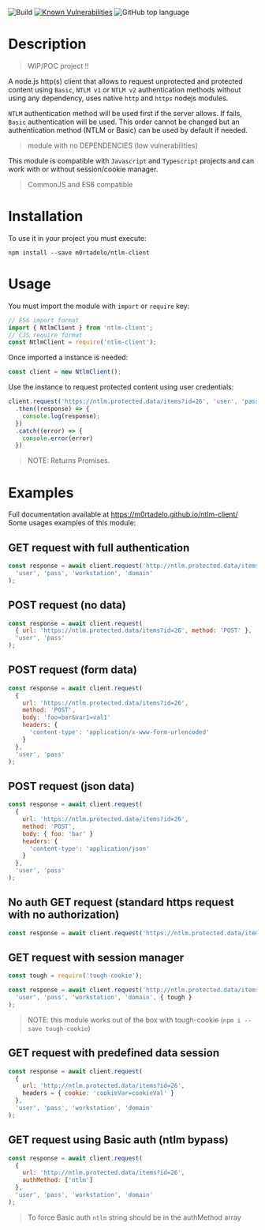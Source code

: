 ![Build](https://github.com/m0rtadelo/ntlm-client/actions/workflows/pages.yml/badge.svg)
[![Known Vulnerabilities](https://snyk.io//test/github/m0rtadelo/ntlm-client/badge.svg?targetFile=package.json)](https://snyk.io//test/github/m0rtadelo/ntlm-client?targetFile=package.json)
![GitHub top language](https://img.shields.io/github/languages/top/m0rtadelo/ntlm-client.svg)
# Description

> WIP/POC project !!

A node.js http(s) client that allows to request unprotected and protected content using `Basic`, `NTLM v1` or `NTLM v2` authentication methods without using any dependency, uses native `http` and `https` nodejs modules.

`NTLM` authentication method will be used first if the server allows. If fails, `Basic` authentication will be used. This order cannot be changed but an authentication method (NTLM or Basic) can be used by default if needed.

> module with no DEPENDENCIES (low vulnerabilities)

This module is compatible with `Javascript` and `Typescript` projects and can work with or without session/cookie manager.

> CommonJS and ES6 compatible


# Installation

To use it in your project you must execute:
```
npm install --save m0rtadelo/ntlm-client
```

# Usage

You must import the module with `import` or `require` key:
```javascript
// ES6 import format
import { NtlmClient } from 'ntlm-client';
// CJS require format
const NtlmClient = require('ntlm-client');
```

Once imported a instance is needed:
```javascript
const client = new NtlmClient();
```

Use the instance to request protected content using user credentials:
```javascript
client.request('https://ntlm.protected.data/items?id=26', 'user', 'pass')
  .then((response) => {
    console.log(response);
  })
  .catch((error) => {
    console.error(error)
  })
```
> NOTE: Returns Promises.
# Examples
Full documentation available at https://m0rtadelo.github.io/ntlm-client/
Some usages examples of this module:
## GET request with full authentication
```javascript
const response = await client.request('http://ntlm.protected.data/items?id=26',
  'user', 'pass', 'workstation', 'domain'
);
```
## POST request (no data)
```javascript
const response = await client.request(
  { url: 'https://ntlm.protected.data/items?id=26', method: 'POST' },
  'user', 'pass'
);
```

## POST request (form data)
```javascript
const response = await client.request(
  { 
    url: 'https://ntlm.protected.data/items?id=26',
    method: 'POST',
    body: 'foo=bar&var1=val1'
    headers: {
      'content-type': 'application/x-www-form-urlencoded'
    }
  },
  'user', 'pass'
);
```

## POST request (json data)
```javascript
const response = await client.request(
  { 
    url: 'https://ntlm.protected.data/items?id=26',
    method: 'POST',
    body: { foo: 'bar' }
    headers: {
      'content-type': 'application/json'
    }
  },
  'user', 'pass'
);
```
## No auth GET request (standard https request with no authorization)
```javascript
const response = await client.request('https://ntlm.protected.data/items?id=26');
```
## GET request with session manager
```javascript
const tough = require('tough-cookie');

const response = await client.request('http://ntlm.protected.data/items?id=26',
  'user', 'pass', 'workstation', 'domain', { tough }
);
```
>NOTE: this module works out of the box with tough-cookie (`npm i --save tough-cookie`)

## GET request with predefined data session
```javascript
const response = await client.request(
  {
    url: 'http://ntlm.protected.data/items?id=26',
    headers = { cookie: 'cookieVar=cookieVal' }
  },
  'user', 'pass', 'workstation', 'domain'
);
```

## GET request using Basic auth (ntlm bypass)
```javascript
const response = await client.request(
  {
    url: 'http://ntlm.protected.data/items?id=26',
    authMethod: ['ntlm']
  },
  'user', 'pass', 'workstation', 'domain'
);
```
> To force Basic auth `ntlm` string should be in the authMethod array